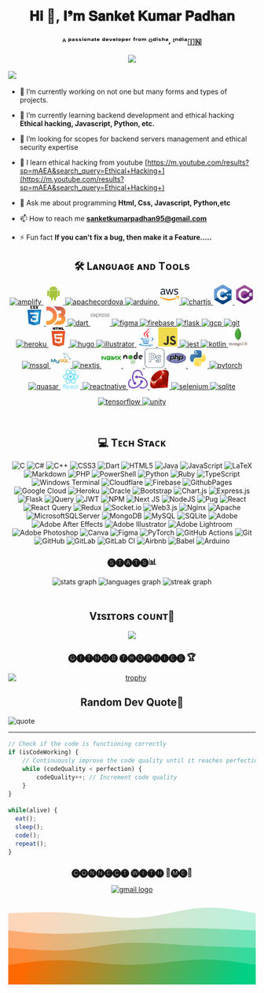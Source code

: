 <h1 align="center"> 𝐇𝐢 👋, 𝐈❜𝐦 𝐒𝐚𝐧𝐤𝐞𝐭 𝐊𝐮𝐦𝐚𝐫 𝐏𝐚𝐝𝐡𝐚𝐧
</h1>
<h3 align="center">ᴬ ᵖᵃˢˢⁱᵒⁿᵃᵗᵉ ᵈᵉᵛᵉˡᵒᵖᵉʳ ᶠʳᵒᵐ ᴼᵈⁱˢʰᵃ⸴ ᴵⁿᵈⁱᵃ🇮🇳</h3>

<div align="center">
  <img height="100" src="https://media.tenor.com/uUNcnHwYJQEAAAAi/running-pikachu-transparent-snivee.gif"  />
</div>



<img src="https://media.tenor.com/e3j5cQ55tpoAAAAi/divide.gif"
  />

- 🔭 I’m currently working on not one but many forms and types of projects.

- 🌱 I’m currently learning backend development and ethical hacking **Ethical hacking, Javascript, Python, etc.**

- 👀 I’m looking for scopes for backend servers management and ethical security expertise 


- 📝 I learn ethical hacking from youtube [https://m.youtube.com/results?sp=mAEA&search_query=Ethical+Hacking+](https://m.youtube.com/results?sp=mAEA&search_query=Ethical+Hacking+)

- 💬 Ask me about programming **Html, Css, Javascript, Python,etc**

- 📫 How to reach me **sanketkumarpadhan95@gmail.com**

- ⚡ Fun fact **If you can't fix a bug, then make it a Feature.....**


<h2 align="center">🛠️ Lᴀɴɢᴜᴀɢᴇ ᴀɴᴅ Tᴏᴏʟs</h3>
<p align="center"> <a href="https://aws.amazon.com/amplify/" target="_blank" rel="noreferrer"> <img src="https://docs.amplify.aws/assets/logo-dark.svg" alt="amplify" width="40" height="40"/> </a> <a href="https://developer.android.com" target="_blank" rel="noreferrer"> <img src="https://raw.githubusercontent.com/devicons/devicon/master/icons/android/android-original-wordmark.svg" alt="android" width="40" height="40"/> </a> <a href="https://cordova.apache.org/" target="_blank" rel="noreferrer"> <img src="https://www.vectorlogo.zone/logos/apache_cordova/apache_cordova-icon.svg" alt="apachecordova" width="40" height="40"/> </a> <a href="https://www.arduino.cc/" target="_blank" rel="noreferrer"> <img src="https://cdn.worldvectorlogo.com/logos/arduino-1.svg" alt="arduino" width="40" height="40"/> </a> <a href="https://aws.amazon.com" target="_blank" rel="noreferrer"> <img src="https://raw.githubusercontent.com/devicons/devicon/master/icons/amazonwebservices/amazonwebservices-original-wordmark.svg" alt="aws" width="40" height="40"/> </a> <a href="https://getbootstrap.com" target="_blank" rel="noreferrer">  <img src="https://www.chartjs.org/media/logo-title.svg" alt="chartjs" width="40" height="40"/> </a> <a href="https://www.w3schools.com/cpp/" target="_blank" rel="noreferrer"> <img src="https://raw.githubusercontent.com/devicons/devicon/master/icons/cplusplus/cplusplus-original.svg" alt="cplusplus" width="40" height="40"/> </a> <a href="https://www.w3schools.com/cs/" target="_blank" rel="noreferrer"> <img src="https://raw.githubusercontent.com/devicons/devicon/master/icons/csharp/csharp-original.svg" alt="csharp" width="40" height="40"/> </a> <a href="https://www.w3schools.com/css/" target="_blank" rel="noreferrer"> <img src="https://raw.githubusercontent.com/devicons/devicon/master/icons/css3/css3-original-wordmark.svg" alt="css3" width="40" height="40"/> </a> <a href="https://d3js.org/" target="_blank" rel="noreferrer"> <img src="https://raw.githubusercontent.com/devicons/devicon/master/icons/d3js/d3js-original.svg" alt="d3js" width="40" height="40"/> </a> <a href="https://dart.dev" target="_blank" rel="noreferrer"> <img src="https://www.vectorlogo.zone/logos/dartlang/dartlang-icon.svg" alt="dart" width="40" height="40"/> </a> <a href="https://expressjs.com" target="_blank" rel="noreferrer"> <img src="https://raw.githubusercontent.com/devicons/devicon/master/icons/express/express-original-wordmark.svg" alt="express" width="40" height="40"/> </a> <a href="https://www.figma.com/" target="_blank" rel="noreferrer"> <img src="https://www.vectorlogo.zone/logos/figma/figma-icon.svg" alt="figma" width="40" height="40"/> </a> <a href="https://firebase.google.com/" target="_blank" rel="noreferrer"> <img src="https://www.vectorlogo.zone/logos/firebase/firebase-icon.svg" alt="firebase" width="40" height="40"/> </a> <a href="https://flask.palletsprojects.com/" target="_blank" rel="noreferrer"> <img src="https://www.vectorlogo.zone/logos/pocoo_flask/pocoo_flask-icon.svg" alt="flask" width="40" height="40"/> </a> <a href="https://cloud.google.com" target="_blank" rel="noreferrer"> <img src="https://www.vectorlogo.zone/logos/google_cloud/google_cloud-icon.svg" alt="gcp" width="40" height="40"/> </a> <a href="https://git-scm.com/" target="_blank" rel="noreferrer"> <img src="https://www.vectorlogo.zone/logos/git-scm/git-scm-icon.svg" alt="git" width="40" height="40"/> </a> <a href="https://heroku.com" target="_blank" rel="noreferrer"> <img src="https://www.vectorlogo.zone/logos/heroku/heroku-icon.svg" alt="heroku" width="40" height="40"/> </a> <a href="https://www.w3.org/html/" target="_blank" rel="noreferrer"> <img src="https://raw.githubusercontent.com/devicons/devicon/master/icons/html5/html5-original-wordmark.svg" alt="html5" width="40" height="40"/> </a> <a href="https://gohugo.io/" target="_blank" rel="noreferrer"> <img src="https://api.iconify.design/logos-hugo.svg" alt="hugo" width="40" height="40"/> </a> <a href="https://www.adobe.com/in/products/illustrator.html" target="_blank" rel="noreferrer"> <img src="https://www.vectorlogo.zone/logos/adobe_illustrator/adobe_illustrator-icon.svg" alt="illustrator" width="40" height="40"/> </a> <a href="https://www.java.com" target="_blank" rel="noreferrer"> <img src="https://raw.githubusercontent.com/devicons/devicon/master/icons/java/java-original.svg" alt="java" width="40" height="40"/> </a> <a href="https://developer.mozilla.org/en-US/docs/Web/JavaScript" target="_blank" rel="noreferrer"> <img src="https://raw.githubusercontent.com/devicons/devicon/master/icons/javascript/javascript-original.svg" alt="javascript" width="40" height="40"/> </a> <a href="https://jestjs.io" target="_blank" rel="noreferrer"> <img src="https://www.vectorlogo.zone/logos/jestjsio/jestjsio-icon.svg" alt="jest" width="40" height="40"/> </a> <a href="https://kotlinlang.org" target="_blank" rel="noreferrer"> <img src="https://www.vectorlogo.zone/logos/kotlinlang/kotlinlang-icon.svg" alt="kotlin" width="40" height="40"/> </a> <a href="https://www.mongodb.com/" target="_blank" rel="noreferrer"> <img src="https://raw.githubusercontent.com/devicons/devicon/master/icons/mongodb/mongodb-original-wordmark.svg" alt="mongodb" width="40" height="40"/> </a> <a href="https://www.microsoft.com/en-us/sql-server" target="_blank" rel="noreferrer"> <img src="https://www.svgrepo.com/show/303229/microsoft-sql-server-logo.svg" alt="mssql" width="40" height="40"/> </a> <a href="https://www.mysql.com/" target="_blank" rel="noreferrer"> <img src="https://raw.githubusercontent.com/devicons/devicon/master/icons/mysql/mysql-original-wordmark.svg" alt="mysql" width="40" height="40"/> </a> <a href="https://nextjs.org/" target="_blank" rel="noreferrer"> <img src="https://cdn.worldvectorlogo.com/logos/nextjs-2.svg" alt="nextjs" width="40" height="40"/> </a> <a href="https://www.nginx.com" target="_blank" rel="noreferrer"> <img src="https://raw.githubusercontent.com/devicons/devicon/master/icons/nginx/nginx-original.svg" alt="nginx" width="40" height="40"/> </a> <a href="https://nodejs.org" target="_blank" rel="noreferrer"> <img src="https://raw.githubusercontent.com/devicons/devicon/master/icons/nodejs/nodejs-original-wordmark.svg" alt="nodejs" width="40" height="40"/> </a> <a href="https://www.photoshop.com/en" target="_blank" rel="noreferrer"> <img src="https://raw.githubusercontent.com/devicons/devicon/master/icons/photoshop/photoshop-line.svg" alt="photoshop" width="40" height="40"/> </a> <a href="https://www.php.net" target="_blank" rel="noreferrer"> <img src="https://raw.githubusercontent.com/devicons/devicon/master/icons/php/php-original.svg" alt="php" width="40" height="40"/> </a> <a href="https://www.python.org" target="_blank" rel="noreferrer"> <img src="https://raw.githubusercontent.com/devicons/devicon/master/icons/python/python-original.svg" alt="python" width="40" height="40"/> </a> <a href="https://pytorch.org/" target="_blank" rel="noreferrer"> <img src="https://www.vectorlogo.zone/logos/pytorch/pytorch-icon.svg" alt="pytorch" width="40" height="40"/> </a> <a href="https://quasar.dev/" target="_blank" rel="noreferrer"> <img src="https://cdn.quasar.dev/logo/svg/quasar-logo.svg" alt="quasar" width="40" height="40"/> </a> <a href="https://reactjs.org/" target="_blank" rel="noreferrer"> <img src="https://raw.githubusercontent.com/devicons/devicon/master/icons/react/react-original-wordmark.svg" alt="react" width="40" height="40"/> </a> <a href="https://reactnative.dev/" target="_blank" rel="noreferrer"> <img src="https://reactnative.dev/img/header_logo.svg" alt="reactnative" width="40" height="40"/> </a> <a href="https://redux.js.org" target="_blank" rel="noreferrer"> <img src="https://raw.githubusercontent.com/devicons/devicon/master/icons/redux/redux-original.svg" alt="redux" width="40" height="40"/> </a> <a href="https://www.ruby-lang.org/en/" target="_blank" rel="noreferrer"> <img src="https://raw.githubusercontent.com/devicons/devicon/master/icons/ruby/ruby-original.svg" alt="ruby" width="40" height="40"/> </a> <a href="https://www.selenium.dev" target="_blank" rel="noreferrer"> <img src="https://raw.githubusercontent.com/detain/svg-logos/780f25886640cef088af994181646db2f6b1a3f8/svg/selenium-logo.svg" alt="selenium" width="40" height="40"/> </a> <a href="https://www.sqlite.org/" target="_blank" rel="noreferrer"> <img src="https://www.vectorlogo.zone/logos/sqlite/sqlite-icon.svg" alt="sqlite" width="40" height="40"/> </a> <a href="https://www.tensorflow.org" target="_blank" rel="noreferrer"> <p align="center"><img src="https://www.vectorlogo.zone/logos/tensorflow/tensorflow-icon.svg" alt="tensorflow" width="40" height="40"/> </a> <a href="https://unity.com/" target="_blank" rel="noreferrer"> <img src="https://www.vectorlogo.zone/logos/unity3d/unity3d-icon.svg" alt="unity" width="40" height="40"/> </a> </p></p>
<br clear="both">

 <h2 align="center">💻 Tᴇᴄʜ Sᴛᴀᴄᴋ</h2>
<p align="center">
<img src="https://img.shields.io/badge/c-%2300599C.svg?style=for-the-badge&logo=c&logoColor=white" alt="C"/>
<img src="https://img.shields.io/badge/c%23-%23239120.svg?style=for-the-badge&logo=csharp&logoColor=white" alt="C#"/>
<img src="https://img.shields.io/badge/c++-%2300599C.svg?style=for-the-badge&logo=c%2B%2B&logoColor=white" alt="C++"/>
<img src="https://img.shields.io/badge/css3-%231572B6.svg?style=for-the-badge&logo=css3&logoColor=white" alt="CSS3"/>
<img src="https://img.shields.io/badge/dart-%230175C2.svg?style=for-the-badge&logo=dart&logoColor=white" alt="Dart"/>
<img src="https://img.shields.io/badge/html5-%23E34F26.svg?style=for-the-badge&logo=html5&logoColor=white" alt="HTML5"/>
<img src="https://img.shields.io/badge/java-%23ED8B00.svg?style=for-the-badge&logo=openjdk&logoColor=white" alt="Java"/>
<img src="https://img.shields.io/badge/javascript-%23323330.svg?style=for-the-badge&logo=javascript&logoColor=%23F7DF1E" alt="JavaScript"/>
<img src="https://img.shields.io/badge/latex-%23008080.svg?style=for-the-badge&logo=latex&logoColor=white" alt="LaTeX"/>
<img src="https://img.shields.io/badge/markdown-%23000000.svg?style=for-the-badge&logo=markdown&logoColor=white" alt="Markdown"/>
<img src="https://img.shields.io/badge/php-%23777BB4.svg?style=for-the-badge&logo=php&logoColor=white" alt="PHP"/>
<img src="https://img.shields.io/badge/PowerShell-%235391FE.svg?style=for-the-badge&logo=powershell&logoColor=white" alt="PowerShell"/>
<img src="https://img.shields.io/badge/python-3670A0?style=for-the-badge&logo=python&logoColor=ffdd54" alt="Python"/>
<img src="https://img.shields.io/badge/ruby-%23CC342D.svg?style=for-the-badge&logo=ruby&logoColor=white" alt="Ruby"/>
<img src="https://img.shields.io/badge/typescript-%23007ACC.svg?style=for-the-badge&logo=typescript&logoColor=white" alt="TypeScript"/>
<img src="https://img.shields.io/badge/Windows%20Terminal-%234D4D4D.svg?style=for-the-badge&logo=windows-terminal&logoColor=white" alt="Windows Terminal"/>
<img src="https://img.shields.io/badge/Cloudflare-F38020?style=for-the-badge&logo=Cloudflare&logoColor=white" alt="Cloudflare"/>
<img src="https://img.shields.io/badge/firebase-%23039BE5.svg?style=for-the-badge&logo=firebase" alt="Firebase"/>
<img src="https://img.shields.io/badge/github%20pages-121013?style=for-the-badge&logo=github&logoColor=white" alt="GithubPages"/>
<img src="https://img.shields.io/badge/GoogleCloud-%234285F4.svg?style=for-the-badge&logo=google-cloud&logoColor=white" alt="Google Cloud"/>
<img src="https://img.shields.io/badge/heroku-%23430098.svg?style=for-the-badge&logo=heroku&logoColor=white" alt="Heroku"/>
<img src="https://img.shields.io/badge/Oracle-F80000?style=for-the-badge&logo=oracle&logoColor=white" alt="Oracle"/>
<img src="https://img.shields.io/badge/bootstrap-%238511FA.svg?style=for-the-badge&logo=bootstrap&logoColor=white" alt="Bootstrap"/>
<img src="https://img.shields.io/badge/chart.js-F5788D.svg?style=for-the-badge&logo=chart.js&logoColor=white" alt="Chart.js"/>
<img src="https://img.shields.io/badge/express.js-%23404d59.svg?style=for-the-badge&logo=express&logoColor=%2361DAFB" alt="Express.js"/>
<img src="https://img.shields.io/badge/flask-%23000.svg?style=for-the-badge&logo=flask&logoColor=white" alt="Flask"/>
<img src="https://img.shields.io/badge/jquery-%230769AD.svg?style=for-the-badge&logo=jquery&logoColor=white" alt="jQuery"/>
<img src="https://img.shields.io/badge/JWT-black?style=for-the-badge&logo=JSON%20web%20tokens" alt="JWT"/>
<img src="https://img.shields.io/badge/NPM-%23CB3837.svg?style=for-the-badge&logo=npm&logoColor=white" alt="NPM"/>
<img src="https://img.shields.io/badge/Next-black?style=for-the-badge&logo=next.js&logoColor=white" alt="Next JS"/>
<img src="https://img.shields.io/badge/node.js-6DA55F?style=for-the-badge&logo=node.js&logoColor=white" alt="NodeJS"/>
<img src="https://img.shields.io/badge/Pug-FFF?style=for-the-badge&logo=pug&logoColor=A86454" alt="Pug"/>
<img src="https://img.shields.io/badge/react-%2320232a.svg?style=for-the-badge&logo=react&logoColor=%2361DAFB" alt="React"/>
<img src="https://img.shields.io/badge/-React%20Query-FF4154?style=for-the-badge&logo=react%20query&logoColor=white" alt="React Query"/>
<img src="https://img.shields.io/badge/redux-%23593d88.svg?style=for-the-badge&logo=redux&logoColor=white" alt="Redux"/>
<img src="https://img.shields.io/badge/Socket.io-black?style=for-the-badge&logo=socket.io&badgeColor=010101" alt="Socket.io"/>
<img src="https://img.shields.io/badge/web3.js-F16822?style=for-the-badge&logo=web3.js&logoColor=white" alt="Web3.js"/>
<img src="https://img.shields.io/badge/nginx-%23009639.svg?style=for-the-badge&logo=nginx&logoColor=white" alt="Nginx"/>
<img src="https://img.shields.io/badge/apache-%23D42029.svg?style=for-the-badge&logo=apache&logoColor=white" alt="Apache"/>
<img src="https://img.shields.io/badge/Microsoft%20SQL%20Server-CC2927?style=for-the-badge&logo=microsoft%20sql%20server&logoColor=white" alt="MicrosoftSQLServer"/>
<img src="https://img.shields.io/badge/MongoDB-%234ea94b.svg?style=for-the-badge&logo=mongodb&logoColor=white" alt="MongoDB"/>
<img src="https://img.shields.io/badge/mysql-4479A1.svg?style=for-the-badge&logo=mysql&logoColor=white" alt="MySQL"/>
<img src="https://img.shields.io/badge/sqlite-%2307405e.svg?style=for-the-badge&logo=sqlite&logoColor=white" alt="SQLite"/>
<img src="https://img.shields.io/badge/adobe-%23FF0000.svg?style=for-the-badge&logo=adobe&logoColor=white" alt="Adobe"/>
<img src="https://img.shields.io/badge/Adobe%20After%20Effects-9999FF.svg?style=for-the-badge&logo=Adobe%20After%20Effects&logoColor=white" alt="Adobe After Effects"/>
<img src="https://img.shields.io/badge/adobe%20illustrator-%23FF9A00.svg?style=for-the-badge&logo=adobe%20illustrator&logoColor=white" alt="Adobe Illustrator"/>
<img src="https://img.shields.io/badge/Adobe%20Lightroom-31A8FF.svg?style=for-the-badge&logo=Adobe%20Lightroom&logoColor=white" alt="Adobe Lightroom"/>
<img src="https://img.shields.io/badge/adobe%20photoshop-%2331A8FF.svg?style=for-the-badge&logo=adobe%20photoshop&logoColor=white" alt="Adobe Photoshop"/>
<img src="https://img.shields.io/badge/Canva-%2300C4CC.svg?style=for-the-badge&logo=Canva&logoColor=white" alt="Canva"/>
<img src="https://img.shields.io/badge/figma-%23F24E1E.svg?style=for-the-badge&logo=figma&logoColor=white" alt="Figma"/>
<img src="https://img.shields.io/badge/PyTorch-%23EE4C2C.svg?style=for-the-badge&logo=PyTorch&logoColor=white" alt="PyTorch"/>
<img src="https://img.shields.io/badge/github%20actions-%232671E5.svg?style=for-the-badge&logo=githubactions&logoColor=white" alt="GitHub Actions"/>
<img src="https://img.shields.io/badge/git-%23F05033.svg?style=for-the-badge&logo=git&logoColor=white" alt="Git"/>
<img src="https://img.shields.io/badge/github-%23121011.svg?style=for-the-badge&logo=github&logoColor=white" alt="GitHub"/>
<img src="https://img.shields.io/badge/gitlab-%23181717.svg?style=for-the-badge&logo=gitlab&logoColor=white" alt="GitLab"/>
<img src="https://img.shields.io/badge/gitlab%20CI-%23181717.svg?style=for-the-badge&logo=gitlab&logoColor=white" alt="GitLab CI"/>
<img src="https://img.shields.io/badge/Airbnb-%23ff5a5f.svg?style=for-the-badge&logo=Airbnb&logoColor=white" alt="Airbnb"/>
<img src="https://img.shields.io/badge/Babel-F9DC3e?style=for-the-badge&logo=babel&logoColor=black" alt="Babel"/>
<img src="https://img.shields.io/badge/-Arduino-00979D?style=for-the-badge&logo=Arduino&logoColor=white" alt="Arduino"/>
</p>


<h3 align="center">🅢🅣🅐🅣🅢📊</h3>
<div align="center">
  <img src="https://github-readme-stats.vercel.app/api?username=Sanket3yoprogrammer&hide_title=false&hide_rank=false&show_icons=true&include_all_commits=true&count_private=true&disable_animations=false&theme=dracula&hide_border=true&locale=en&order=1&no-bg=false&no-frame=false" height="150" alt="stats graph" />
  <img src="https://github-readme-stats.vercel.app/api/top-langs?username=Sanket3yoprogrammer&locale=en&hide_title=false&layout=compact&card_width=320&langs_count=5&theme=dracula&hide_border=true&order=2&no-bg=false&no-frame=false" height="150" alt="languages graph" />
  <img src="https://streak-stats.demolab.com?user=Sanket3yoprogrammer&locale=en&mode=daily&theme=dracula&hide_border=true&border_radius=5&order=3&no-bg=false&no-frame=false" height="150" alt="streak graph" style="margin-bottom: -40px;" />
  
</div>

<br clear="both">
</div>
<h2 align="center">Vɪsɪᴛᴏʀs ᴄᴏᴜɴᴛ🚪</h2>
<div align="center" margin-bottom: 10px;>
  <img src="https://profile-counter.glitch.me/Sanket3yoprogrammer/count.svg?"  />
</div>

<h3 align="center">🅖🅘🅣🅗🅤🅑 🅣🅡🅞🅟🅗🅘🅔🅢 🏆</h3>

<div style="text-align: center;">
  <a href="https://github.com/sanket3yoprogrammer/github-profile-trophy">
    <img src="https://github-profile-trophy.vercel.app/?username=sanket3yoprogrammer&column=3&margin-w=15&margin-h=15&theme=algolia&no-bg=false&no-frame=false" alt="trophy" style="display: block; margin: auto;">
  </a>
</div>
<h2 align="center">Random Dev Quote📜</h2>
<img src="https://quotes-github-readme.vercel.app/api?type=horizontal&theme=radical" alt="quote">

<hr>



```js
// Check if the code is functioning correctly
if (isCodeWorking) {
    // Continuously improve the code quality until it reaches perfection
    while (codeQuality < perfection) {
        codeQuality++; // Increment code quality
    }
}

while(alive) {
  eat();
  sleep();
  code();
  repeat();
}
```
<h3 align="center">🅒🅞🅝🅝🅔🅒🅣  🅦🅘🅣🅗 🤝🅜🅔🤝</h3>
<p align="left"></p>
<div align="center">
  <a href="mailto:sanketkumarpadhan95@gmail.com">
    <img src="https://img.shields.io/static/v1?message=Gmail&logo=gmail&label=&color=D14836&logoColor=white&labelColor=&style=for-the-badge" height="35" alt="gmail logo" />
  </a>
</div>

<!---
Sanket3yoProgrammer/Sanket3yoProgrammer is a ✨ special ✨ repository because its `README.md` (this file) appears on your GitHub profile.
You can click the Preview link to take a look at your changes.
--->
<svg width="100%" height="100%" id="svg" viewBox="0 0 1440 490" xmlns="http://www.w3.org/2000/svg" class="transition duration-300 ease-in-out delay-150"><style>
          .path-0{
            animation:pathAnim-0 4s;
            animation-timing-function: linear;
            animation-iteration-count: infinite;
          }
          @keyframes pathAnim-0{
            0%{
              d: path("M 0,500 L 0,75 C 126.21428571428572,69.67857142857143 252.42857142857144,64.35714285714286 381,74 C 509.57142857142856,83.64285714285714 640.5000000000001,108.25000000000001 762,101 C 883.4999999999999,93.74999999999999 995.5714285714287,54.64285714285714 1107,45 C 1218.4285714285713,35.35714285714286 1329.2142857142858,55.17857142857143 1440,75 L 1440,500 L 0,500 Z");
            }
            25%{
              d: path("M 0,500 L 0,75 C 124.07142857142858,63.85714285714286 248.14285714285717,52.714285714285715 350,56 C 451.85714285714283,59.285714285714285 531.5,77 657,78 C 782.5,79 953.8571428571429,63.28571428571429 1092,60 C 1230.142857142857,56.71428571428571 1335.0714285714284,65.85714285714286 1440,75 L 1440,500 L 0,500 Z");
            }
            50%{
              d: path("M 0,500 L 0,75 C 148.03571428571428,80.03571428571428 296.07142857142856,85.07142857142857 400,76 C 503.92857142857144,66.92857142857143 563.7499999999999,43.75 665,38 C 766.2500000000001,32.25 908.9285714285716,43.92857142857143 1045,53 C 1181.0714285714284,62.07142857142857 1310.5357142857142,68.53571428571428 1440,75 L 1440,500 L 0,500 Z");
            }
            75%{
              d: path("M 0,500 L 0,75 C 104.67857142857142,72.57142857142857 209.35714285714283,70.14285714285714 320,81 C 430.64285714285717,91.85714285714286 547.25,116 672,110 C 796.75,104 929.6428571428571,67.85714285714286 1059,57 C 1188.357142857143,46.142857142857146 1314.1785714285716,60.57142857142857 1440,75 L 1440,500 L 0,500 Z");
            }
            100%{
              d: path("M 0,500 L 0,75 C 126.21428571428572,69.67857142857143 252.42857142857144,64.35714285714286 381,74 C 509.57142857142856,83.64285714285714 640.5000000000001,108.25000000000001 762,101 C 883.4999999999999,93.74999999999999 995.5714285714287,54.64285714285714 1107,45 C 1218.4285714285713,35.35714285714286 1329.2142857142858,55.17857142857143 1440,75 L 1440,500 L 0,500 Z");
            }
          }</style><defs><linearGradient id="gradient" x1="0%" y1="48%" x2="100%" y2="52%"><stop offset="5%" stop-color="#ff6900"></stop><stop offset="95%" stop-color="#00d084"></stop></linearGradient></defs><path d="M 0,500 L 0,75 C 126.21428571428572,69.67857142857143 252.42857142857144,64.35714285714286 381,74 C 509.57142857142856,83.64285714285714 640.5000000000001,108.25000000000001 762,101 C 883.4999999999999,93.74999999999999 995.5714285714287,54.64285714285714 1107,45 C 1218.4285714285713,35.35714285714286 1329.2142857142858,55.17857142857143 1440,75 L 1440,500 L 0,500 Z" stroke="none" stroke-width="0" fill="url(#gradient)" fill-opacity="0.265" class="transition-all duration-300 ease-in-out delay-150 path-0"></path><style>
          .path-1{
            animation:pathAnim-1 4s;
            animation-timing-function: linear;
            animation-iteration-count: infinite;
          }
          @keyframes pathAnim-1{
            0%{
              d: path("M 0,500 L 0,175 C 92.67857142857142,185.39285714285714 185.35714285714283,195.78571428571428 314,194 C 442.64285714285717,192.21428571428572 607.25,178.25000000000003 735,170 C 862.75,161.74999999999997 953.6428571428571,159.21428571428572 1065,161 C 1176.357142857143,162.78571428571428 1308.1785714285716,168.89285714285714 1440,175 L 1440,500 L 0,500 Z");
            }
            25%{
              d: path("M 0,500 L 0,175 C 100.92857142857142,191.28571428571428 201.85714285714283,207.57142857142858 311,199 C 420.14285714285717,190.42857142857142 537.5000000000001,157 656,152 C 774.4999999999999,147 894.1428571428571,170.42857142857144 1025,179 C 1155.857142857143,187.57142857142856 1297.9285714285716,181.28571428571428 1440,175 L 1440,500 L 0,500 Z");
            }
            50%{
              d: path("M 0,500 L 0,175 C 147.10714285714286,169.78571428571428 294.2142857142857,164.57142857142858 390,157 C 485.7857142857143,149.42857142857142 530.2499999999999,139.5 658,151 C 785.7500000000001,162.5 996.7857142857142,195.42857142857142 1141,203 C 1285.2142857142858,210.57142857142858 1362.607142857143,192.78571428571428 1440,175 L 1440,500 L 0,500 Z");
            }
            75%{
              d: path("M 0,500 L 0,175 C 91.25,185.71428571428572 182.5,196.42857142857142 301,198 C 419.5,199.57142857142858 565.25,192 701,180 C 836.75,168 962.5,151.57142857142858 1084,150 C 1205.5,148.42857142857142 1322.75,161.71428571428572 1440,175 L 1440,500 L 0,500 Z");
            }
            100%{
              d: path("M 0,500 L 0,175 C 92.67857142857142,185.39285714285714 185.35714285714283,195.78571428571428 314,194 C 442.64285714285717,192.21428571428572 607.25,178.25000000000003 735,170 C 862.75,161.74999999999997 953.6428571428571,159.21428571428572 1065,161 C 1176.357142857143,162.78571428571428 1308.1785714285716,168.89285714285714 1440,175 L 1440,500 L 0,500 Z");
            }
          }</style><defs><linearGradient id="gradient" x1="0%" y1="48%" x2="100%" y2="52%"><stop offset="5%" stop-color="#ff6900"></stop><stop offset="95%" stop-color="#00d084"></stop></linearGradient></defs><path d="M 0,500 L 0,175 C 92.67857142857142,185.39285714285714 185.35714285714283,195.78571428571428 314,194 C 442.64285714285717,192.21428571428572 607.25,178.25000000000003 735,170 C 862.75,161.74999999999997 953.6428571428571,159.21428571428572 1065,161 C 1176.357142857143,162.78571428571428 1308.1785714285716,168.89285714285714 1440,175 L 1440,500 L 0,500 Z" stroke="none" stroke-width="0" fill="url(#gradient)" fill-opacity="0.4" class="transition-all duration-300 ease-in-out delay-150 path-1"></path><style>
          .path-2{
            animation:pathAnim-2 4s;
            animation-timing-function: linear;
            animation-iteration-count: infinite;
          }
          @keyframes pathAnim-2{
            0%{
              d: path("M 0,500 L 0,275 C 124.28571428571428,285.25 248.57142857142856,295.5 357,288 C 465.42857142857144,280.5 558,255.25 664,248 C 770,240.75 889.4285714285716,251.5 1021,259 C 1152.5714285714284,266.5 1296.2857142857142,270.75 1440,275 L 1440,500 L 0,500 Z");
            }
            25%{
              d: path("M 0,500 L 0,275 C 136.35714285714286,278.3571428571429 272.7142857142857,281.7142857142857 381,286 C 489.2857142857143,290.2857142857143 569.5,295.50000000000006 672,292 C 774.5,288.49999999999994 899.2857142857142,276.2857142857143 1031,272 C 1162.7142857142858,267.7142857142857 1301.357142857143,271.3571428571429 1440,275 L 1440,500 L 0,500 Z");
            }
            50%{
              d: path("M 0,500 L 0,275 C 138.67857142857144,263.67857142857144 277.3571428571429,252.35714285714286 405,248 C 532.6428571428571,243.64285714285714 649.25,246.25 773,250 C 896.75,253.75 1027.6428571428573,258.64285714285717 1140,263 C 1252.3571428571427,267.35714285714283 1346.1785714285713,271.17857142857144 1440,275 L 1440,500 L 0,500 Z");
            }
            75%{
              d: path("M 0,500 L 0,275 C 120.96428571428572,269.0357142857143 241.92857142857144,263.07142857142856 376,265 C 510.07142857142856,266.92857142857144 657.2500000000001,276.75000000000006 786,275 C 914.7499999999999,273.24999999999994 1025.0714285714284,259.9285714285714 1131,258 C 1236.9285714285716,256.0714285714286 1338.4642857142858,265.53571428571433 1440,275 L 1440,500 L 0,500 Z");
            }
            100%{
              d: path("M 0,500 L 0,275 C 124.28571428571428,285.25 248.57142857142856,295.5 357,288 C 465.42857142857144,280.5 558,255.25 664,248 C 770,240.75 889.4285714285716,251.5 1021,259 C 1152.5714285714284,266.5 1296.2857142857142,270.75 1440,275 L 1440,500 L 0,500 Z");
            }
          }</style><defs><linearGradient id="gradient" x1="0%" y1="48%" x2="100%" y2="52%"><stop offset="5%" stop-color="#ff6900"></stop><stop offset="95%" stop-color="#00d084"></stop></linearGradient></defs><path d="M 0,500 L 0,275 C 124.28571428571428,285.25 248.57142857142856,295.5 357,288 C 465.42857142857144,280.5 558,255.25 664,248 C 770,240.75 889.4285714285716,251.5 1021,259 C 1152.5714285714284,266.5 1296.2857142857142,270.75 1440,275 L 1440,500 L 0,500 Z" stroke="none" stroke-width="0" fill="url(#gradient)" fill-opacity="0.53" class="transition-all duration-300 ease-in-out delay-150 path-2"></path><style>
          .path-3{
            animation:pathAnim-3 4s;
            animation-timing-function: linear;
            animation-iteration-count: infinite;
          }
          @keyframes pathAnim-3{
            0%{
              d: path("M 0,500 L 0,375 C 109.5,359.57142857142856 219,344.14285714285717 337,348 C 455,351.85714285714283 581.5000000000001,375 714,374 C 846.4999999999999,373 985,347.8571428571429 1107,344 C 1229,340.1428571428571 1334.5,357.57142857142856 1440,375 L 1440,500 L 0,500 Z");
            }
            25%{
              d: path("M 0,500 L 0,375 C 97.42857142857142,387.5357142857143 194.85714285714283,400.07142857142856 320,406 C 445.14285714285717,411.92857142857144 598,411.25000000000006 712,396 C 826,380.74999999999994 901.1428571428571,350.9285714285714 1016,345 C 1130.857142857143,339.0714285714286 1285.4285714285716,357.03571428571433 1440,375 L 1440,500 L 0,500 Z");
            }
            50%{
              d: path("M 0,500 L 0,375 C 152.17857142857144,393.1428571428571 304.3571428571429,411.2857142857143 424,408 C 543.6428571428571,404.7142857142857 630.7500000000001,380 723,378 C 815.2499999999999,376 912.6428571428571,396.7142857142857 1033,400 C 1153.357142857143,403.2857142857143 1296.6785714285716,389.1428571428571 1440,375 L 1440,500 L 0,500 Z");
            }
            75%{
              d: path("M 0,500 L 0,375 C 104.82142857142858,382 209.64285714285717,389 331,382 C 452.35714285714283,375 590.2499999999999,354 726,359 C 861.7500000000001,364 995.3571428571429,395 1114,402 C 1232.642857142857,409 1336.3214285714284,392 1440,375 L 1440,500 L 0,500 Z");
            }
            100%{
              d: path("M 0,500 L 0,375 C 109.5,359.57142857142856 219,344.14285714285717 337,348 C 455,351.85714285714283 581.5000000000001,375 714,374 C 846.4999999999999,373 985,347.8571428571429 1107,344 C 1229,340.1428571428571 1334.5,357.57142857142856 1440,375 L 1440,500 L 0,500 Z");
            }
          }</style><defs><linearGradient id="gradient" x1="0%" y1="48%" x2="100%" y2="52%"><stop offset="5%" stop-color="#ff6900"></stop><stop offset="95%" stop-color="#00d084"></stop></linearGradient></defs><path d="M 0,500 L 0,375 C 109.5,359.57142857142856 219,344.14285714285717 337,348 C 455,351.85714285714283 581.5000000000001,375 714,374 C 846.4999999999999,373 985,347.8571428571429 1107,344 C 1229,340.1428571428571 1334.5,357.57142857142856 1440,375 L 1440,500 L 0,500 Z" stroke="none" stroke-width="0" fill="url(#gradient)" fill-opacity="1" class="transition-all duration-300 ease-in-out delay-150 path-3"></path></svg>
